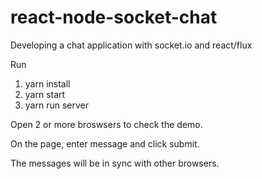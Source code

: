 # react-node-socket-chat
Developing a chat application with socket.io and react/flux

Run 
1) yarn install
2) yarn start
3) yarn run server

Open 2 or more broswsers to check the demo.

On the page, enter message and click submit. 

The messages will be in sync with other browsers.
